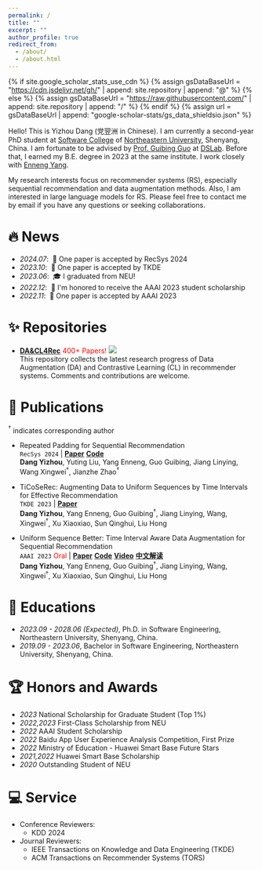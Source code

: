 ```yaml
---
permalink: /
title: ""
excerpt: ""
author_profile: true
redirect_from: 
  - /about/
  - /about.html
---
```


{% if site.google_scholar_stats_use_cdn %}
{% assign gsDataBaseUrl = "https://cdn.jsdelivr.net/gh/" | append: site.repository | append: "@" %}
{% else %}
{% assign gsDataBaseUrl = "https://raw.githubusercontent.com/" | append: site.repository | append: "/" %}
{% endif %}
{% assign url = gsDataBaseUrl | append: "google-scholar-stats/gs_data_shieldsio.json" %}

<span class='anchor' id='about-me'></span>

Hello! This is Yizhou Dang (党翌洲 in Chinese). I am currently a second-year PhD student at [Software College](http://sc.neu.edu.cn/) of [Northeastern University](http://www.neu.edu.cn/), Shenyang, China. 
I am fortunate to be advised by [Prof. Guibing Guo](https://guoguibing.github.io/cn/) at [DSLab](https://www.dslab.org.cn/). 
Before that, I earned my B.E. degree in 2023 at the same institute.
I work closely with [Enneng Yang](https://ennengyang.github.io/).

My research interests focus on recommender systems (RS), especially sequential recommendation and data augmentation methods. 
Also, I am interested in large language models for RS.
Please feel free to contact me by email if you have any questions or seeking collaborations.


# 🔥 News

- *2024.07*: &nbsp;🎉 One paper is accepted by RecSys 2024
- *2023.10*: &nbsp;🎉 One paper is accepted by TKDE
- *2023.06*: &nbsp;🎓 I graduated from NEU!
- *2022.12*: &nbsp;🏅 I'm honored to receive the AAAI 2023 student scholarship
- *2022.11*: &nbsp;🎉 One paper is accepted by AAAI 2023


# ✨ Repositories

- [**DA&CL4Rec**](https://github.com/KingGugu/DA-CL-4Rec) <font color="red">400+ Papers!</font> [![](https://img.shields.io/github/stars/KingGugu/DA-CL-4Rec)](https://github.com/KingGugu/DA-CL-4Rec) \
  This repository collects the latest research progress of Data Augmentation (DA) and Contrastive Learning (CL) in recommender systems. Comments and contributions are welcome.


# 📝 Publications 

[comment]: <> (<div class='paper-box'><div class='paper-box-image'><div><div class="badge">CVPR 2016</div><img src='images/500x300.png' alt="sym" width="100%"></div></div>)

[comment]: <> (<div class='paper-box-text' markdown="1">)

[comment]: <> ([Deep Residual Learning for Image Recognition]&#40;https://openaccess.thecvf.com/content_cvpr_2016/papers/He_Deep_Residual_Learning_CVPR_2016_paper.pdf&#41;)

[comment]: <> (**Kaiming He**, Xiangyu Zhang, Shaoqing Ren, Jian Sun)

[comment]: <> ([**Project**]&#40;https://scholar.google.com/citations?view_op=view_citation&hl=zh-CN&user=DhtAFkwAAAAJ&citation_for_view=DhtAFkwAAAAJ:ALROH1vI_8AC&#41; <strong><span class='show_paper_citations' data='DhtAFkwAAAAJ:ALROH1vI_8AC'></span></strong>)

[comment]: <> (- Lorem ipsum dolor sit amet, consectetur adipiscing elit. Vivamus ornare aliquet ipsum, ac tempus justo dapibus sit amet. )

[comment]: <> (</div>)

[comment]: <> (</div>)

$^{\dagger}$ indicates corresponding author

- Repeated Padding for Sequential Recommendation \
  `RecSys 2024` | [**Paper**](https://arxiv.org/abs/2403.06372) [**Code**](https://github.com/KingGugu/RepPad) \
  **Dang Yizhou**, Yuting Liu, Yang Enneng, Guo Guibing, Jiang Linying, Wang Xingwei$^{\dagger}$, Jianzhe Zhao$^{\dagger}$

- TiCoSeRec: Augmenting Data to Uniform Sequences by Time Intervals for Effective Recommendation\
  `TKDE 2023` | [**Paper**](https://ieeexplore.ieee.org/abstract/document/10285049) \
  **Dang Yizhou**, Yang Enneng, Guo Guibing$^{\dagger}$, Jiang Linying, Wang, Xingwei$^{\dagger}$, Xu Xiaoxiao, Sun Qinghui, Liu Hong

- Uniform Sequence Better: Time Interval Aware Data Augmentation for Sequential Recommendation \
  `AAAI 2023` <font color="red">Oral</font> | [**Paper**](https://arxiv.org/abs/2212.08262) [**Code**](https://github.com/KingGugu/TiCoSeRec) [**Video**](https://doi.org/10.48448/wmh8-p908) [**中文解读**](https://zhuanlan.zhihu.com/p/592832740) \
  **Dang Yizhou**, Yang Enneng, Guo Guibing$^{\dagger}$, Jiang Linying, Wang, Xingwei$^{\dagger}$, Xu Xiaoxiao, Sun Qinghui, Liu Hong


# 📖 Educations

- *2023.09 - 2028.06 (Expected)*, Ph.D. in Software Engineering, Northeastern University, Shenyang, China.
- *2019.09 - 2023.06*, Bachelor in Software Engineering, Northeastern University, Shenyang, China.


# 🏆 Honors and Awards

- *2023* National Scholarship for Graduate Student (Top 1%)
- *2022,2023* First-Class Scholarship from NEU
- *2022* AAAI Student Scholarship
- *2022* Baidu App User Experience Analysis Competition, First Prize
- *2022* Ministry of Education - Huawei Smart Base Future Stars
- *2021,2022* Huawei Smart Base Scholarship
- *2020* Outstanding Student of NEU


# 💻 Service

- Conference Reviewers: 
  - KDD 2024
- Journal Reviewers:
  - IEEE Transactions on Knowledge and Data Engineering (TKDE)
  - ACM Transactions on Recommender Systems (TORS)


[comment]: <> (# 💬 Invited Talks)

[comment]: <> (- *2021.06*, Lorem ipsum dolor sit amet, consectetur adipiscing elit. Vivamus ornare aliquet ipsum, ac tempus justo dapibus sit amet. )

[comment]: <> (- *2021.03*, Lorem ipsum dolor sit amet, consectetur adipiscing elit. Vivamus ornare aliquet ipsum, ac tempus justo dapibus sit amet.  \| [\[video\]]&#40;https://github.com/&#41;)


[comment]: <> (# 💻 Internships)

[comment]: <> (- *2019.05 - 2020.02*, [Lorem]&#40;https://github.com/&#41;, China.)